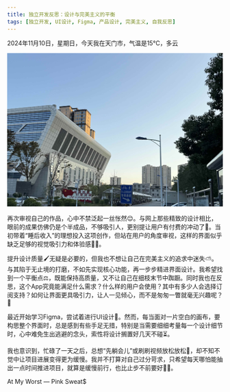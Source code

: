 ```yaml
---
title: 独立开发反思：设计与完美主义的平衡
tags: [独立开发, UI设计, Figma, 产品设计, 完美主义, 自我反思]
---
```


2024年11月10日，星期日，今天我在天门市，气温是15°C，多云

![](images/IMG_3289.jpg)

再次审视自己的作品，心中不禁泛起一丝怅然😌。与网上那些精致的设计相比，眼前的成果仿佛仍是个半成品，不够吸引人，更别提让用户有付费的冲动了💸。当初带着“睡后收入”的理想投入这项创作，但站在用户的角度审视，这样的界面似乎缺乏足够的视觉吸引力和体验感😶‍🌫️。

提升设计质量🖌️无疑是必要的，但我也不想让自己在完美主义的追求中迷失⛅。与其陷于无止境的打磨，不如先实现核心功能，再一步步精进界面设计。我希望找到一个平衡点⚖️，既能保持高质量，又不让自己在细枝末节中踟蹰。同时我也在反思，这个App究竟能满足什么需求？什么样的用户会使用？其中有多少人会选择订阅支持？如何让界面更具吸引力，让人一见倾心，而不是匆匆一瞥就毫无兴趣呢？🧐

最近开始学习Figma，尝试着进行UI设计🎨。然而，每当面对一片空白的画布，要构思整个界面时，总是感到有些手足无措，特别是当需要细细考量每一个设计细节时，心中难免生出逃避的念头，索性将设计搁置好几天不碰⏳。

我也意识到，忙碌了一天之后，总想“先躺会儿”或刷刷视频放松放松📱，却不知不觉中让项目进展变得更为缓慢。我并不打算对自己过分苛求，只希望每天哪怕能抽出一点时间推进项目，就算是缓慢前行，也比止步不前要好🌱💪。

At My Worst — Pink Sweat$
